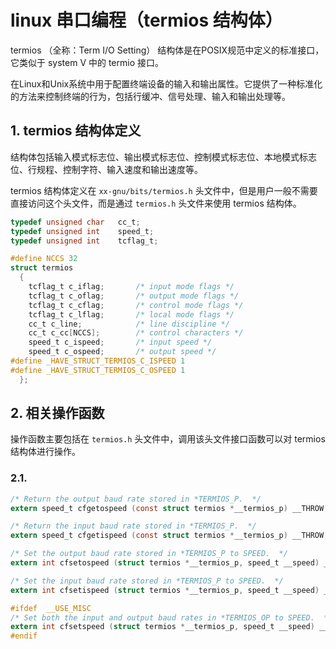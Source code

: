 # linux 串口编程（termios 结构体）

termios （全称：Term I/O Setting） 结构体是在POSIX规范中定义的标准接口，它类似于 system V 中的 termio 接口。

在Linux和Unix系统中用于配置终端设备的输入和输出属性。它提供了一种标准化的方法来控制终端的行为，包括行缓冲、信号处理、输入和输出处理等。

## 1. termios 结构体定义
结构体包括输入模式标志位、输出模式标志位、控制模式标志位、本地模式标志位、行规程、控制字符、输入速度和输出速度等。

termios 结构体定义在 `xx-gnu/bits/termios.h` 头文件中，但是用户一般不需要直接访问这个头文件，而是通过 `termios.h` 头文件来使用 termios 结构体。

```c
typedef unsigned char	cc_t;
typedef unsigned int	speed_t;
typedef unsigned int	tcflag_t;

#define NCCS 32
struct termios
  {
    tcflag_t c_iflag;		/* input mode flags */
    tcflag_t c_oflag;		/* output mode flags */
    tcflag_t c_cflag;		/* control mode flags */
    tcflag_t c_lflag;		/* local mode flags */
    cc_t c_line;			/* line discipline */
    cc_t c_cc[NCCS];		/* control characters */
    speed_t c_ispeed;		/* input speed */
    speed_t c_ospeed;		/* output speed */
#define _HAVE_STRUCT_TERMIOS_C_ISPEED 1
#define _HAVE_STRUCT_TERMIOS_C_OSPEED 1
  };
```

## 2. 相关操作函数
操作函数主要包括在 `termios.h` 头文件中，调用该头文件接口函数可以对 termios 结构体进行操作。
### 2.1. 
```c
/* Return the output baud rate stored in *TERMIOS_P.  */
extern speed_t cfgetospeed (const struct termios *__termios_p) __THROW;

/* Return the input baud rate stored in *TERMIOS_P.  */
extern speed_t cfgetispeed (const struct termios *__termios_p) __THROW;

/* Set the output baud rate stored in *TERMIOS_P to SPEED.  */
extern int cfsetospeed (struct termios *__termios_p, speed_t __speed) __THROW;

/* Set the input baud rate stored in *TERMIOS_P to SPEED.  */
extern int cfsetispeed (struct termios *__termios_p, speed_t __speed) __THROW;

#ifdef	__USE_MISC
/* Set both the input and output baud rates in *TERMIOS_OP to SPEED.  */
extern int cfsetspeed (struct termios *__termios_p, speed_t __speed) __THROW;
#endif
```